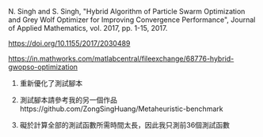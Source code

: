 N. Singh and S. Singh, "Hybrid Algorithm of Particle Swarm Optimization and Grey Wolf Optimizer for Improving Convergence Performance", Journal of Applied Mathematics, vol. 2017, pp. 1-15, 2017.

https://doi.org/10.1155/2017/2030489

https://in.mathworks.com/matlabcentral/fileexchange/68776-hybrid-gwopso-optimization

1. 重新優化了測試腳本

2. 測試腳本請參考我的另一個作品https://github.com/ZongSingHuang/Metaheuristic-benchmark

3. 礙於計算全部的測試函數所需時間太長，因此我只測前36個測試函數

